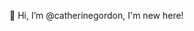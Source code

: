 👋 Hi, I’m @catherinegordon, I'm new here!

<!---
catherinegordon/catherinegordon is a ✨ special ✨ repository because its `README.md` (this file) appears on your GitHub profile.
You can click the Preview link to take a look at your changes.
--->
